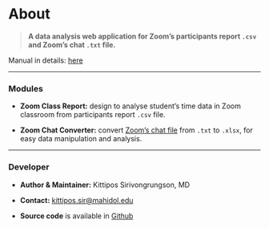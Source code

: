 About
================

> **A data analysis web application for Zoom’s participants report
> `.csv` and Zoom’s chat `.txt` file.**

Manual in details:
[here](https://docs.google.com/document/d/1TpTbP1-q0uwBHK_yKtPJm47vqc8kXaXPvAQGEvIc2MA/edit?usp=sharing)

------------------------------------------------------------------------

### Modules

-   **Zoom Class Report:** design to analyse student’s time data in Zoom
    classroom from participants report `.csv` file.

-   **Zoom Chat Converter:** convert [Zoom’s chat
    file](https://support.zoom.us/hc/en-us/articles/115004792763-Saving-in-meeting-chat)
    from `.txt` to `.xlsx`, for easy data manipulation and analysis.

------------------------------------------------------------------------

### Developer

-   **Author & Maintainer:** Kittipos Sirivongrungson, MD

-   **Contact:** [kittipos.sir@mahidol.edu](kittipos.sir@mahidol.edu)

-   **Source code** is available in
    [Github](https://github.com/Lightbridge-KS/ZoomInterface)
